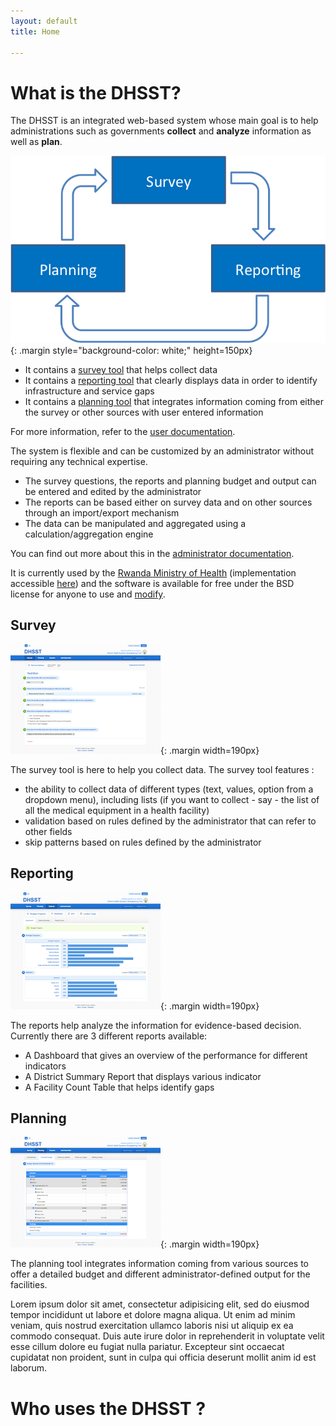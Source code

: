 ```yaml
---
layout: default
title: Home

---
```


What is the DHSST?
==================

The DHSST is an integrated web-based system whose main goal is to help administrations such as governments **collect** and **analyze** information as well as **plan**.

![DHSST](images/screenshots/cycle.png){: .margin style="background-color: white;" height=150px}
- It contains a [survey tool](#survey) that helps collect data
- It contains a [reporting tool](#reporting) that clearly displays data in order to identify infrastructure and service gaps
- It contains a [planning tool](#planning) that integrates information coming from either the survey or other sources with user entered information

For more information, refer to the [user documentation](TODO).

The system is flexible and can be customized by an administrator without requiring any technical expertise.
- The survey questions, the reports and planning budget and output can be entered and edited by the administrator
- The reports can be based either on survey data and on other sources through an import/export mechanism
- The data can be manipulated and aggregated using a calculation/aggregation engine

You can find out more about this in the [administrator documentation](TODO).

It is currently used by the [Rwanda Ministry of Health](http://www.moh.gov.rw) (implementation accessible [here](http://www.districthealth.moh.gov.rw)) and the software is available for free under the BSD license for anyone to use and [modify](TODO).

Survey
------

![Survey](images/screenshots/survey.png){: .margin width=190px}

The survey tool is here to help you collect data. The survey tool features :
- the ability to collect data of different types (text, values, option from a dropdown menu), including lists (if you want to collect - say - the list of all the medical equipment in a health facility)
- validation based on rules defined by the administrator that can refer to other fields
- skip patterns based on rules defined by the administrator

Reporting
---------

![Reports](images/screenshots/reports.png){: .margin width=190px}

The reports help analyze the information for evidence-based decision. Currently there are 3 different reports available:
- A Dashboard that gives an overview of the performance for different indicators
- A District Summary Report that displays various indicator
- A Facility Count Table that helps identify gaps

Planning
--------

![Planning](images/screenshots/planning.png){: .margin width=190px}

The planning tool integrates information coming from various sources to offer a detailed budget and different administrator-defined output for the facilities.

Lorem ipsum dolor sit amet, consectetur adipisicing elit, sed do eiusmod tempor incididunt ut labore et dolore magna aliqua. Ut enim ad minim veniam, quis nostrud exercitation ullamco laboris nisi ut aliquip ex ea commodo consequat. Duis aute irure dolor in reprehenderit in voluptate velit esse cillum dolore eu fugiat nulla pariatur. Excepteur sint occaecat cupidatat non proident, sunt in culpa qui officia deserunt mollit anim id est laborum.


Who uses the DHSST ?
====================



